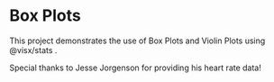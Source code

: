# Box Plots

This project demonstrates the use of Box Plots and Violin Plots using @visx/stats
.

Special thanks to Jesse Jorgenson for providing his heart rate data!

